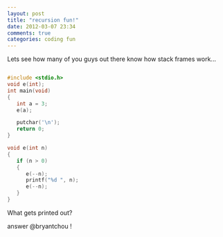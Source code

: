 ```yaml
---
layout: post
title: "recursion fun!"
date: 2012-03-07 23:34
comments: true
categories: coding fun
---
```


Lets see how many of you guys out there know how stack frames work...

``` c 

#include <stdio.h>
void e(int);
int main(void)
{
   int a = 3;
   e(a);

   putchar('\n');
   return 0;
}

void e(int n)
{
   if (n > 0)
   {
      e(--n);
      printf("%d ", n);
      e(--n);
   }
}
```

What gets printed out?

answer @bryantchou !
